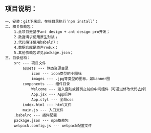 ## 项目说明：
    一、安装：git下来后，在根目录执行‘npm install’；
    二、相关依赖包：
        1.此项目是基于ant design + ant design pro开发；
        2.数据请求使用原生封装；
        3.代码编译使用babel@7；
        4.数据仓库是原声redux；
        5.其他依赖包详见package.json；
    三、目录结构：
        src --- 项目文件
            assets --- 静态资源目录
                icon --- icon类型的小图标
                images --- .jpg等类型的图标，如banner图
            components --- 组件目录
                Welcome --- 进入登陆或首页之前的中间组件（可通过修改代码去掉）
                App.jsx --- App组件
                App.styl --- 全局css
            index.html --- html文件
            main.js --- 入口文件
        .babelrc --- 插件配置
        package.json --- npm依赖包
        webpack.config.js --- webpack配置文件